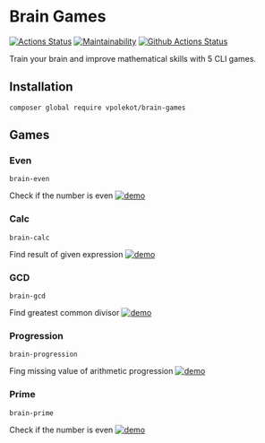 # Brain Games
[![Actions Status](https://github.com/vpolekot/php-project-lvl1/workflows/hexlet-check/badge.svg)](https://github.com/vpolekot/php-project-lvl1/actions) [![Maintainability](https://api.codeclimate.com/v1/badges/79c85229bbabb7c9da7a/maintainability)](https://codeclimate.com/github/vpolekot/php-project-lvl1/maintainability) [![Github Actions Status](https://github.com/vpolekot/php-project-lvl1/workflows/PHP%20CI/badge.svg)](https://github.com/vpolekot/php-project-lvl1/actions)

Train your brain and improve mathematical skills with 5 CLI games.

## Installation

    composer global require vpolekot/brain-games

## Games

### Even

    brain-even

Check if the number is even
[![demo](https://asciinema.org/a/iUK6xLvaC5EUugBQFZJf8PMof.svg)](https://asciinema.org/a/iUK6xLvaC5EUugBQFZJf8PMof?autoplay=1)

### Calc

    brain-calc

Find result of given expression
[![demo](https://asciinema.org/a/My7qmABnLsqBjPDJfIQTnR9HJ.svg)](https://asciinema.org/a/My7qmABnLsqBjPDJfIQTnR9HJ?autoplay=1)

### GCD

    brain-gcd

Find greatest common divisor
[![demo](https://asciinema.org/a/nuctqdd4vsOZilojTRXHklkYn.svg)](https://asciinema.org/a/nuctqdd4vsOZilojTRXHklkYn?autoplay=1)

### Progression

    brain-progression

Fing missing value of arithmetic progression
[![demo](https://asciinema.org/a/Hs2uqAOmNWyFb6IMUwaZYWQwj.svg)](https://asciinema.org/a/Hs2uqAOmNWyFb6IMUwaZYWQwj?autoplay=1)

### Prime

    brain-prime

Check if the number is even
[![demo](https://asciinema.org/a/SeIgKgQe8ThQhkobvc24ose6u.svg)](https://asciinema.org/a/SeIgKgQe8ThQhkobvc24ose6u?autoplay=1)